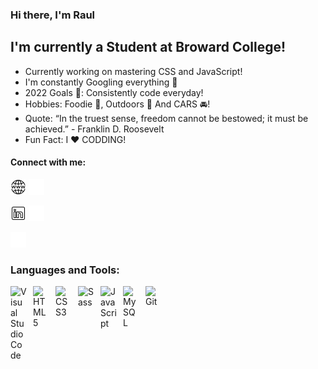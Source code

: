 ### Hi there, I'm Raul 

## I'm currently a Student at Broward College!
- Currently working on mastering CSS and JavaScript!
- I'm constantly Googling everything 🤣
- 2022 Goals 🥅: Consistently code everyday!
- Hobbies: Foodie 🍕, Outdoors 🍃 And CARS 🚘!
- Quote: “In the truest sense, freedom cannot be bestowed; it must be achieved.” - Franklin D. Roosevelt
- Fun Fact: I ❤️ CODDING!


#### Connect with me: 
<!-- WEBSITE -->
[![website](./img/weblightmode25x25.png)](https://codestackr.com#gh-light-mode-only)
[![website](./img/beldark25x25.png)](https://codestackr.com#gh-dark-mode-only)
<!-- LINKED IN -->
[![website](./img/linkedinlight25X25.png)](https://www.linkedin.com/feed/#gh-light-mode-only)
[![website](./img/linkedindark25x25.png)](https://www.linkedin.com/feed/?trk=nav_logo#gh-dark-mode-only)
<!-- GMAIL -->
<!-- [![website](./img/gmaillight25x25.png.svg)](mailto:raulcorrea.rc@gmail.com) -->
[![website](./img/gmaildark25x25.png)](mailto:raulcorrea.rc@gmail.com)




### Languages and Tools:

<img align="left" alt="Visual Studio Code" width="26px" src="https://cdn.jsdelivr.net/gh/devicons/devicon/icons/vscode/vscode-original.svg" style="padding-right:10px;" />
<img align="left" alt="HTML5" width="26px" src="https://cdn.jsdelivr.net/gh/devicons/devicon/icons/html5/html5-original.svg" style="padding-right:10px;" />
<img align="left" alt="CSS3" width="26px" src="https://cdn.jsdelivr.net/gh/devicons/devicon/icons/css3/css3-original.svg" style="padding-right:10px;" />
<img align="left" alt="Sass" width="26px" src="https://cdn.jsdelivr.net/gh/devicons/devicon/icons/sass/sass-original.svg" style="padding-right:10px;" />
<img align="left" alt="JavaScript" width="26px" src="https://cdn.jsdelivr.net/gh/devicons/devicon/icons/javascript/javascript-original.svg" style="padding-right:10px;" />
<img align="left" alt="MySQL" width="26px" src="https://cdn.jsdelivr.net/gh/devicons/devicon/icons/mysql/mysql-original.svg" style="padding-right:10px;" />
<img align="left" alt="Git" width="26px" src="https://cdn.jsdelivr.net/gh/devicons/devicon/icons/git/git-original.svg" style="padding-right:10px;" />


<br />
